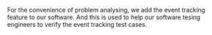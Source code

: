 For the convenience of problem analysing, we add the event tracking feature to our software. And this is used to help our software tesing engineers to verify the event tracking test cases.  
